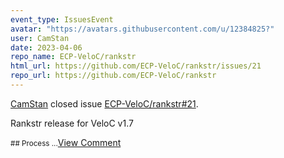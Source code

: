 ```yaml
---
event_type: IssuesEvent
avatar: "https://avatars.githubusercontent.com/u/12384825?"
user: CamStan
date: 2023-04-06
repo_name: ECP-VeloC/rankstr
html_url: https://github.com/ECP-VeloC/rankstr/issues/21
repo_url: https://github.com/ECP-VeloC/rankstr
---
```


<a href='https://github.com/CamStan' target='_blank'>CamStan</a> closed issue <a href='https://github.com/ECP-VeloC/rankstr/issues/21' target='_blank'>ECP-VeloC/rankstr#21</a>.

<p>Rankstr release for VeloC v1.7</p><small>## Process...</small><a href='https://github.com/ECP-VeloC/rankstr/issues/21' target='_blank'>View Comment</a>